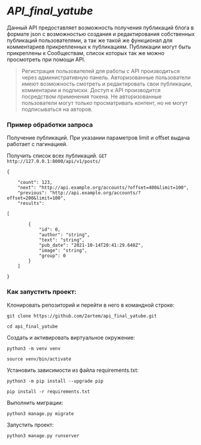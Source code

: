 # _API_final_yatube_

Данный API предоставляет возможность получения публикаций блога в формате json c возможностью создания и редактирования собственных публикаций пользователями, а так же такой же функционал для комментариев прикрепленных к публикациям.
Публикации могут быть прикреплены к Сообществам, список которых так же можно просмотреть при помощи API.

> Регистрация пользователей для работы с API производиться через административную панель. Авторизованные пользователи имеют возможность смотреть и редактировать свои публикации, комментарии и подписки. Доступ к API производится посредством применения токена. Не авторизованные пользователи могут только просматривать контент, но не могут подписываться на авторов.

### Пример обработки запроса
Получение публикаций. При указании параметров limit и offset выдача работает с пагинацией.

Получить список всех публикаций. 
`GET http://127.0.0.1:8000/api/v1/posts/`

	{
	
		"count": 123,
		"next": "http://api.example.org/accounts/?offset=400&limit=100",
		"previous": "http://api.example.org/accounts/?offset=200&limit=100",
		"results": 
	
	[
	
			{
				"id": 0,
				"author": "string",
				"text": "string",
				"pub_date": "2021-10-14T20:41:29.648Z",
				"image": "string",
				"group": 0
			}
		]
	
	}

### Как запустить проект:

Клонировать репозиторий и перейти в него в командной строке:

```
git clone https://github.com/2artem/api_final_yatube.git
```

```
cd api_final_yatube
```

Cоздать и активировать виртуальное окружение:

```
python3 -m venv venv
```

```
source venv/bin/activate
```

Установить зависимости из файла requirements.txt:

```
python3 -m pip install --upgrade pip
```

```
pip install -r requirements.txt
```

Выполнить миграции:

```
python3 manage.py migrate
```

Запустить проект:

```
python3 manage.py runserver
```
